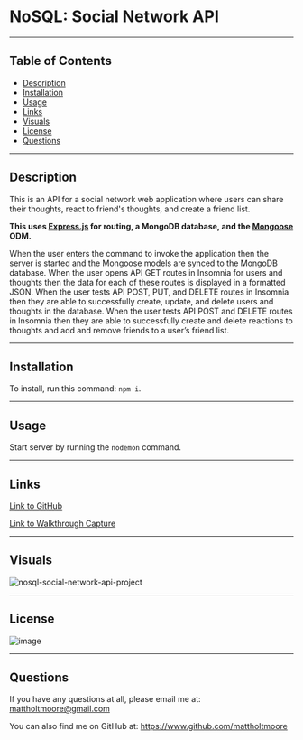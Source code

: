 # NoSQL: Social Network API

***

## Table of Contents
- [Description](#description)  
- [Installation](#installation)
- [Usage](#usage)
- [Links](#links)  
- [Visuals](#visuals)
- [License](#license)
- [Questions](#questions)

***

## Description
This is an API for a social network web application where users can share their thoughts, react to friend's thoughts, and create a friend list. 

**This uses [Express.js](https://www.npmjs.com/package/express) for routing, a MongoDB database, and the [Mongoose](https://www.npmjs.com/package/mongoose) ODM.** 

When the user enters the command to invoke the application then the server is started and the Mongoose models are synced to the MongoDB database. When the user opens API GET routes in Insomnia for users and thoughts then the data for each of these routes is displayed in a formatted JSON. When the user tests API POST, PUT, and DELETE routes in Insomnia then they are able to successfully create, update, and delete users and thoughts in the database. When the user tests API POST and DELETE routes in Insomnia then they are able to successfully create and delete reactions to thoughts and add and remove friends to a user’s friend list.

***

## Installation
To install, run this command: `npm i`.

***

## Usage
Start server by running the `nodemon` command.


***

## Links
[Link to GitHub](https://github.com/mattholtmoore/nosql-social-network-api-project)  

[Link to Walkthrough Capture](https://watch.screencastify.com/v/KjH9gkaYyqwcCVIkFFBs)

***

## Visuals
![nosql-social-network-api-project](assets/social-network-api.gif "nosql-social-network-api-project")

***

## License
![image](https://img.shields.io/badge/license-MIT-turquoise)

***

## Questions
If you have any questions at all, please email me at: mattholtmoore@gmail.com

You can also find me on GitHub at: https://www.github.com/mattholtmoore
